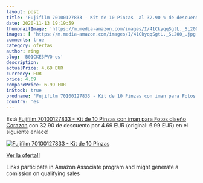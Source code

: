 ```yaml
---
layout: post
title: 'Fujifilm 70100127833 - Kit de 10 Pinzas  al 32.90 % de descuento'
date: 2020-11-13 19:19:59
thumbnailImage: 'https://m.media-amazon.com/images/I/41CkyqqSgtL._SL200_.jpg'
images: [ 'https://m.media-amazon.com/images/I/41CkyqqSgtL._SL200_.jpg' ]
comments: true
category: ofertas
author: ring
slug: 'B01CKE3PVO-es'
description:
actualPrice: 4.69 EUR
currency: EUR
price: 4.69
comparePrice: 6.99 EUR
inStock: true
prodname: 'Fujifilm 70100127833 - Kit de 10 Pinzas con iman para Fotos  diseño Corazon'
country: 'es'
---
```


Está [Fujifilm 70100127833 - Kit de 10 Pinzas con iman para Fotos  diseño Corazon](https://www.amazon.es/dp/B01CKE3PVO/?tag=tolees-21) con 32.90 de descuento por 4.69 EUR (original: 6.99 EUR) en el siguiente enlace!

[![Fujifilm 70100127833 - Kit de 10 Pinzas ](https://m.media-amazon.com/images/I/41CkyqqSgtL._SL200_.jpg)](https://www.amazon.es/dp/B01CKE3PVO/?tag=tolees-21)

[Ver la oferta!!](https://www.amazon.es/dp/B01CKE3PVO/?tag=tolees-21)

Links participate in Amazon Associate program and might generate a comission on qualifying sales


